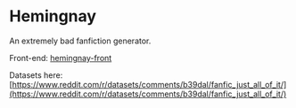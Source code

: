 # Hemingnay
An extremely bad fanfiction generator.

Front-end: [hemingnay-front](https://github.com/xbexbex/hemingnay-front)

Datasets here: [https://www.reddit.com/r/datasets/comments/b39dal/fanfic_just_all_of_it/](https://www.reddit.com/r/datasets/comments/b39dal/fanfic_just_all_of_it/)
